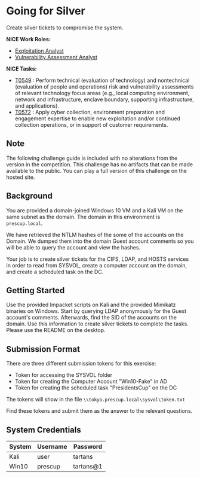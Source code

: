 # Going for Silver


Create silver tickets to compromise the system.

**NICE Work Roles:**

- [Exploitation Analyst](https://niccs.cisa.gov/workforce-development/nice-framework/workroles?name=Exploitation+Analyst&id=All)
- [Vulnerability Assessment Analyst](https://niccs.cisa.gov/workforce-development/nice-framework/workroles?name=Cyber+Defense+Forensics+Analyst&id=All)

    
**NICE Tasks:**  

- [T0549](https://niccs.cisa.gov/workforce-development/nice-framework/tasks?id=T0549&description=All) : Perform technical (evaluation of technology) and nontechnical (evaluation of people and operations) risk and vulnerability assessments of relevant technology focus areas (e.g., local computing environment, network and infrastructure, enclave boundary, supporting infrastructure, and applications).
- [T0572](https://niccs.cisa.gov/workforce-development/nice-framework/tasks?id=T0572&description=All) : Apply cyber collection, environment preparation and engagement expertise to enable new exploitation and/or continued collection operations, or in support of customer requirements.

## Note

  The following challenge guide is included with no alterations from the version in the competition. This challenge has no artifacts that can be made available to the public. You can play a full version of this challenge on the hosted site.

## Background

You are provided a domain-joined Windows 10 VM and a Kali VM on the same subnet as the domain. The domain in this environment is `prescup.local`. 

We have retrieved the NTLM hashes of the some of the accounts on the Domain. We dumped them into the domain Guest account comments so you will be able to query the account and view the hashes.

Your job is to create silver tickets for the CIFS, LDAP, and HOSTS services in order to read from SYSVOL, create a computer account on the domain, and create a scheduled task on the DC.

## Getting Started

Use the provided Impacket scripts on Kali and the provided Mimikatz binaries on Windows. Start by querying LDAP anonymously for the Guest account's comments. Afterwards, find the SID of the accounts on the domain. Use this information to create silver tickets to complete the tasks. Please use the README on the desktop.

## Submission Format

There are three different submission tokens for this exercise:

- Token for accessing the SYSVOL folder
- Token for creating the Computer Account "Win10-Fake" in AD
- Token for creating the scheduled task "PresidentsCup" on the DC

The tokens will show in the file `\\tokyo.prescup.local\sysvol\token.txt`

Find these tokens and submit them as the answer to the relevant questions.

## System Credentials

  | System      | Username | Password |
  | -------------- | -------- | -------- |
  | Kali   |  user  | tartans |
  | Win10  |  prescup  |  tartans@1  |

